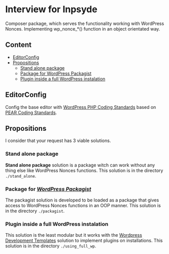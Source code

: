# Interview for Inpsyde

Composer package, which serves the functionality working with WordPress Nonces.
Implementing wp_nonce_*() function in an object orientated way.

## Content

- [EditorConfig](#editor-config)
- [Propositions](#propositions)
  - [Stand alone package](#stand-alone-package)
  - [Package for WordPress Packagist](#package-for-word-press-packagist)
  - [Plugin inside a full WordPress instalation](#plugin-inside-a-full-word-press-instalation)

## EditorConfig

Config the base editor with [WordPress PHP Coding Standards](https://make.wordpress.org/core/handbook/best-practices/coding-standards/php/) based on [PEAR Coding Standards](http://pear.php.net/manual/en/standards.php).

## Propositions

I consider that your request has 3 viable solutions.

### Stand alone package

__Stand alone package__ solution is a package witch can work without any thing else like WordPress Nonces functions.
This solution is in the directory ``./stand_alone``.

### Package for [__*WordPress Packagist*__](https://wpackagist.org/)

The packagist solution is developed to be loaded as a package that gives access to WordPress Nonces functions in an OOP manner.
This solution is in the directory ``./packagist``.

### Plugin inside a full WordPress instalation

This solution is the least modular but it works with the [Wordpress Development Templates](http://wordpress-dev.evopiru.com/) solution to implement plugins on installations.
This solution is in the directory ``./using_full_wp``.
